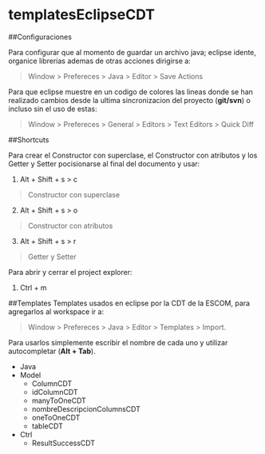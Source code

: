 # templatesEclipseCDT

##Configuraciones

Para configurar que al momento de guardar un archivo java; eclipse idente, organice librerias ademas de otras acciones dirigirse a:

> Window > Prefereces > Java > Editor > Save Actions

Para que eclipse muestre en un codigo de colores las lineas donde se han realizado cambios desde la ultima sincronizacion del proyecto (**git/svn**) o incluso sin el uso de estas:

> Window > Prefereces > General > Editors > Text Editors > Quick Diff 

##Shortcuts

Para crear el Constructor con superclase, el Constructor con atributos y los Getter y Setter pocisionarse al final del documento y usar:

1. Alt + Shift + s > c
> Constructor con superclase

2. Alt + Shift + s > o
> Constructor con atributos

3. Alt + Shift + s > r
> Getter y Setter

Para abrir y cerrar el project explorer:

1. Ctrl + m

##Templates
Templates usados en eclipse por la CDT de la ESCOM, para agregarlos al workspace ir a:

> Window > Prefereces > Java > Editor > Templates > Import.

Para usarlos simplemente escribir el nombre de cada uno y utilizar autocompletar (**Alt +  Tab**).

* Java
 * Model
   * ColumnCDT
   * idColumnCDT
   * manyToOneCDT
   * nombreDescripcionColumnsCDT
   * oneToOneCDT
   * tableCDT
 * Ctrl
   * ResultSuccessCDT
